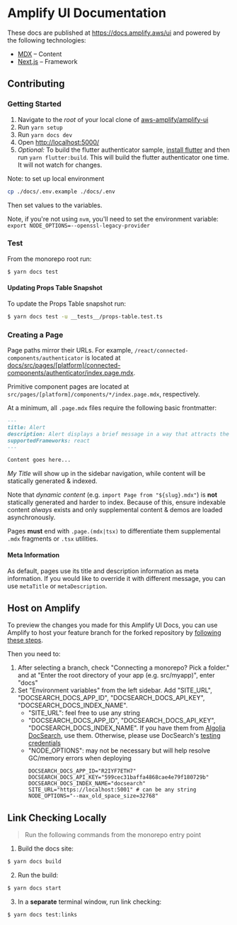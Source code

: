 # Amplify UI Documentation

These docs are published at https://docs.amplify.aws/ui and powered by the following technologies:

- [MDX](https://mdxjs.com/) – Content
- [Next.js](https://nextjs.org/) – Framework

## Contributing

### Getting Started

1. Navigate to the _root_ of your local clone of [aws-amplify/amplify-ui](https://github.com/aws-amplify/amplify-ui)
1. Run `yarn setup`
1. Run `yarn docs dev`
1. Open <http://localhost:5000/>
1. _Optional:_ To build the flutter authenticator sample, [install flutter](https://docs.flutter.dev/get-started/install) and then run `yarn flutter:build`. This will build the flutter authenticator one time. It will not watch for changes.

Note: to set up local environment

```sh
cp ./docs/.env.example ./docs/.env
```

Then set values to the variables.

Note, if you're not using `nvm`, you'll need to set the environment variable: `export NODE_OPTIONS=--openssl-legacy-provider`

### Test

From the monorepo root run:

```sh
$ yarn docs test
```

#### Updating Props Table Snapshot

To update the Props Table snapshot run:

```sh
$ yarn docs test -u __tests__/props-table.test.ts
```

### Creating a Page

Page paths mirror their URLs. For example, `/react/connected-components/authenticator` is located at [docs/src/pages/[platform]/connected-components/authenticator/index.page.mdx](src/pages/[platform]/components/authenticator/index.page.mdx).

Primitive component pages are located at `src/pages/[platform]/components/*/index.page.mdx`, respectively.

At a minimum, all `.page.mdx` files require the following basic frontmatter:

```md
---
title: Alert
description: Alert displays a brief message in a way that attracts the user’s attention without interrupting their task.
supportedFrameworks: react
---

Content goes here...
```

_My Title_ will show up in the sidebar navigation, while content will be statically generated & indexed.

Note that _dynamic content_ (e.g. `import Page from "${slug}.mdx"`) is **not** statically generated
and harder to index. Because of this, ensure indexable content _always_ exists and only supplemental
content & demos are loaded asynchronously.

Pages **must** end with `.page.(mdx|tsx)` to differentiate them supplemental
`.mdx` fragments or `.tsx` utilities.

#### Meta Information

As default, pages use its title and description information as meta information. If you would like to override it with different message, you can use `metaTitle` or `metaDescription`.

## Host on Amplify

To preview the changes you made for this Amplify UI Docs, you can use Amplify to host your feature branch for the forked repository by [following these steps](https://docs.amplify.aws/guides/hosting/git-based-deployments/q/platform/js/#4-deploy-your-app-to-aws-amplify).

Then you need to:

1. After selecting a branch, check "Connecting a monorepo? Pick a folder." and at "Enter the root directory of your app (e.g. src/myapp)", enter "docs"
2. Set "Environment variables" from the left sidebar. Add "SITE_URL", "DOCSEARCH_DOCS_APP_ID", "DOCSEARCH_DOCS_API_KEY", "DOCSEARCH_DOCS_INDEX_NAME".
   - "SITE_URL": feel free to use any string
   - "DOCSEARCH_DOCS_APP_ID", "DOCSEARCH_DOCS_API_KEY", "DOCSEARCH_DOCS_INDEX_NAME". If you have them from [Algolia DocSearch](https://docsearch.algolia.com/), use them. Otherwise, please use DocSearch's [testing credentials](https://docsearch.algolia.com/docs/DocSearch-v3)
   - "NODE_OPTIONS": may not be necessary but will help resolve GC/memory errors when deploying
     ```
     DOCSEARCH_DOCS_APP_ID="R2IYF7ETH7"
     DOCSEARCH_DOCS_API_KEY="599cec31baffa4868cae4e79f180729b"
     DOCSEARCH_DOCS_INDEX_NAME="docsearch"
     SITE_URL="https://localhost:5001" # can be any string
     NODE_OPTIONS="--max_old_space_size=32768"
     ```

## Link Checking Locally

> Run the following commands from the monorepo entry point

1. Build the docs site:

```sh
$ yarn docs build
```

2. Run the build:

```sh
$ yarn docs start
```

3. In a **separate** terminal window, run link checking:

```sh
$ yarn docs test:links
```
